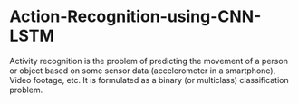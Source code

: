 # Action-Recognition-using-CNN-LSTM
Activity recognition is the problem of predicting the movement of a person or object based on some sensor data (accelerometer in a smartphone), Video footage, etc.
It is formulated as a binary (or multiclass) classification problem.
